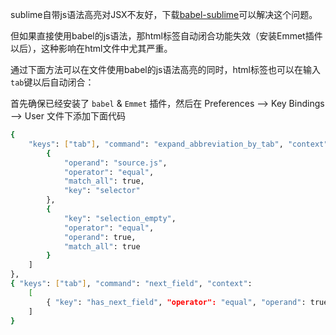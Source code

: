 sublime自带js语法高亮对JSX不友好，下载[babel-sublime](https://github.com/babel/babel-sublime)可以解决这个问题。   

但如果直接使用babel的js语法，那html标签自动闭合功能失效（安装Emmet插件以后），这种影响在html文件中尤其严重。   

通过下面方法可以在文件使用babel的js语法高亮的同时，html标签也可以在输入`tab`键以后自动闭合：

首先确保已经安装了 `babel` & `Emmet` 插件，然后在 Preferences --> Key Bindings --> User 文件下添加下面代码

```bash
{
    "keys": ["tab"], "command": "expand_abbreviation_by_tab", "context": [
        {
            "operand": "source.js", 
            "operator": "equal", 
            "match_all": true, 
            "key": "selector"
        },
        {   
            "key": "selection_empty", 
            "operator": "equal", 
            "operand": true,
            "match_all": true 
        }
    ]
},
{ "keys": ["tab"], "command": "next_field", "context":
    [
        { "key": "has_next_field", "operator": "equal", "operand": true }
    ]
}
```
